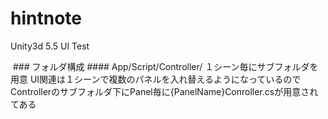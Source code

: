 # hintnote
Unity3d 5.5 UI Test

<img src="http://i.imgur.com/0ARI6my.png" alt="" title="">
### フォルダ構成
#### App/Script/Controller/
１シーン毎にサブフォルダを用意
UI関連は１シーンで複数のパネルを入れ替えるようになっているのでControllerのサブフォルダ下にPanel毎に{PanelName}Conroller.csが用意されてある

